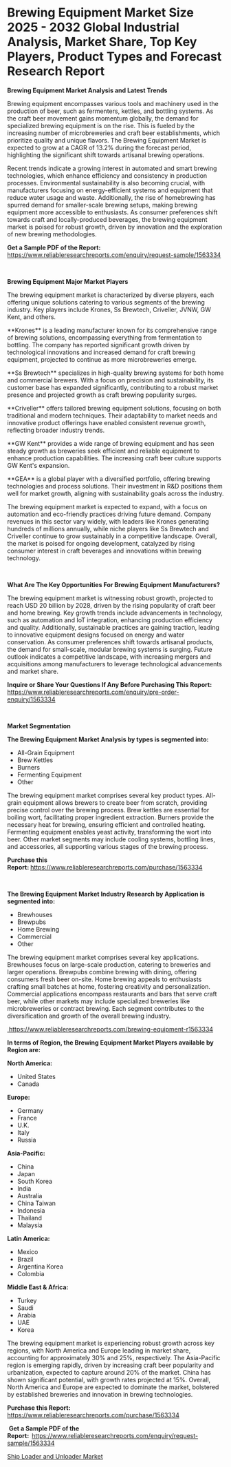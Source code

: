 <p><h1>Brewing Equipment Market Size 2025 - 2032 Global Industrial Analysis, Market Share, Top Key Players, Product Types and Forecast Research Report</h1></p><p><strong>Brewing Equipment Market Analysis and Latest Trends</strong></p>
<p><p>Brewing equipment encompasses various tools and machinery used in the production of beer, such as fermenters, kettles, and bottling systems. As the craft beer movement gains momentum globally, the demand for specialized brewing equipment is on the rise. This is fueled by the increasing number of microbreweries and craft beer establishments, which prioritize quality and unique flavors. The Brewing Equipment Market is expected to grow at a CAGR of 13.2% during the forecast period, highlighting the significant shift towards artisanal brewing operations.</p><p>Recent trends indicate a growing interest in automated and smart brewing technologies, which enhance efficiency and consistency in production processes. Environmental sustainability is also becoming crucial, with manufacturers focusing on energy-efficient systems and equipment that reduce water usage and waste. Additionally, the rise of homebrewing has spurred demand for smaller-scale brewing setups, making brewing equipment more accessible to enthusiasts. As consumer preferences shift towards craft and locally-produced beverages, the brewing equipment market is poised for robust growth, driven by innovation and the exploration of new brewing methodologies.</p></p>
<p><strong>Get a Sample PDF of the Report:&nbsp;</strong> <a href="https://www.reliableresearchreports.com/enquiry/request-sample/1563334?utm_campaign=1950&utm_medium=2&utm_source=Github&utm_content=ia&utm_term=23022025&utm_id=brewing-equipment">https://www.reliableresearchreports.com/enquiry/request-sample/1563334</a></p>
<p>&nbsp;</p>
<p><strong>Brewing Equipment Major Market Players</strong></p>
<p><p>The brewing equipment market is characterized by diverse players, each offering unique solutions catering to various segments of the brewing industry. Key players include Krones, Ss Brewtech, Criveller, JVNW, GW Kent, and others. </p><p>**Krones** is a leading manufacturer known for its comprehensive range of brewing solutions, encompassing everything from fermentation to bottling. The company has reported significant growth driven by technological innovations and increased demand for craft brewing equipment, projected to continue as more microbreweries emerge.</p><p>**Ss Brewtech** specializes in high-quality brewing systems for both home and commercial brewers. With a focus on precision and sustainability, its customer base has expanded significantly, contributing to a robust market presence and projected growth as craft brewing popularity surges.</p><p>**Criveller** offers tailored brewing equipment solutions, focusing on both traditional and modern techniques. Their adaptability to market needs and innovative product offerings have enabled consistent revenue growth, reflecting broader industry trends.</p><p>**GW Kent** provides a wide range of brewing equipment and has seen steady growth as breweries seek efficient and reliable equipment to enhance production capabilities. The increasing craft beer culture supports GW Kent's expansion.</p><p>**GEA** is a global player with a diversified portfolio, offering brewing technologies and process solutions. Their investment in R&D positions them well for market growth, aligning with sustainability goals across the industry.</p><p>The brewing equipment market is expected to expand, with a focus on automation and eco-friendly practices driving future demand. Company revenues in this sector vary widely, with leaders like Krones generating hundreds of millions annually, while niche players like Ss Brewtech and Criveller continue to grow sustainably in a competitive landscape. Overall, the market is poised for ongoing development, catalyzed by rising consumer interest in craft beverages and innovations within brewing technology.</p></p>
<p>&nbsp;</p>
<p><strong>What Are The Key Opportunities For Brewing Equipment Manufacturers?</strong></p>
<p><p>The brewing equipment market is witnessing robust growth, projected to reach USD 20 billion by 2028, driven by the rising popularity of craft beer and home brewing. Key growth trends include advancements in technology, such as automation and IoT integration, enhancing production efficiency and quality. Additionally, sustainable practices are gaining traction, leading to innovative equipment designs focused on energy and water conservation. As consumer preferences shift towards artisanal products, the demand for small-scale, modular brewing systems is surging. Future outlook indicates a competitive landscape, with increasing mergers and acquisitions among manufacturers to leverage technological advancements and market share.</p></p>
<p><strong>Inquire or Share Your Questions If Any Before Purchasing This Report:</strong> <a href="https://www.reliableresearchreports.com/enquiry/pre-order-enquiry/1563334?utm_campaign=1950&utm_medium=2&utm_source=Github&utm_content=ia&utm_term=23022025&utm_id=brewing-equipment">https://www.reliableresearchreports.com/enquiry/pre-order-enquiry/1563334</a></p>
<p>&nbsp;</p>
<p><strong>Market Segmentation</strong></p>
<p><strong>The Brewing Equipment Market Analysis by types is segmented into:</strong></p>
<p><ul><li>All-Grain Equipment</li><li>Brew Kettles</li><li>Burners</li><li>Fermenting Equipment</li><li>Other</li></ul></p>
<p><p>The brewing equipment market comprises several key product types. All-grain equipment allows brewers to create beer from scratch, providing precise control over the brewing process. Brew kettles are essential for boiling wort, facilitating proper ingredient extraction. Burners provide the necessary heat for brewing, ensuring efficient and controlled heating. Fermenting equipment enables yeast activity, transforming the wort into beer. Other market segments may include cooling systems, bottling lines, and accessories, all supporting various stages of the brewing process.</p></p>
<p><strong>Purchase this Report:&nbsp;</strong><a href="https://www.reliableresearchreports.com/purchase/1563334?utm_campaign=1950&utm_medium=2&utm_source=Github&utm_content=ia&utm_term=23022025&utm_id=brewing-equipment">https://www.reliableresearchreports.com/purchase/1563334</a></p>
<p>&nbsp;</p>
<p><strong>The Brewing Equipment Market Industry Research by Application is segmented into:</strong></p>
<p><ul><li>Brewhouses</li><li>Brewpubs</li><li>Home Brewing</li><li>Commercial</li><li>Other</li></ul></p>
<p><p>The brewing equipment market comprises several key applications. Brewhouses focus on large-scale production, catering to breweries and larger operations. Brewpubs combine brewing with dining, offering consumers fresh beer on-site. Home brewing appeals to enthusiasts crafting small batches at home, fostering creativity and personalization. Commercial applications encompass restaurants and bars that serve craft beer, while other markets may include specialized breweries like microbreweries or contract brewing. Each segment contributes to the diversification and growth of the overall brewing industry.</p></p>
<p><a href="https://www.reliableresearchreports.com/brewing-equipment-r1563334?utm_campaign=1950&utm_medium=2&utm_source=Github&utm_content=ia&utm_term=23022025&utm_id=brewing-equipment">&nbsp;https://www.reliableresearchreports.com/brewing-equipment-r1563334</a></p>
<p><strong>In terms of Region, the Brewing Equipment Market Players available by Region are:</strong></p>
<p>
    <p> <strong> North America: </strong>
        <ul>
            <li>United States</li>
            <li>Canada</li>
        </ul>
        </p> 
    <p> <strong> Europe: </strong>
        <ul>
            <li>Germany</li>
            <li>France</li>
            <li>U.K.</li>
            <li>Italy</li>
            <li>Russia</li>
        </ul>
        </p> 
    <p> <strong> Asia-Pacific: </strong>
        <ul>
            <li>China</li>
            <li>Japan</li>
            <li>South Korea</li>
            <li>India</li>
            <li>Australia</li>
            <li>China Taiwan</li>
            <li>Indonesia</li>
            <li>Thailand</li>
            <li>Malaysia</li>
        </ul>
        </p> 
    <p> <strong> Latin America: </strong>
        <ul>
            <li>Mexico</li>
            <li>Brazil</li>
            <li>Argentina Korea</li>
            <li>Colombia</li>
        </ul>
        </p> 
    <p> <strong> Middle East & Africa: </strong>
        <ul>
            <li>Turkey</li>
            <li>Saudi</li>
            <li>Arabia</li>
            <li>UAE</li>
            <li>Korea</li>
        </ul>
    </p>
    </p>
<p><p>The brewing equipment market is experiencing robust growth across key regions, with North America and Europe leading in market share, accounting for approximately 30% and 25%, respectively. The Asia-Pacific region is emerging rapidly, driven by increasing craft beer popularity and urbanization, expected to capture around 20% of the market. China has shown significant potential, with growth rates projected at 15%. Overall, North America and Europe are expected to dominate the market, bolstered by established breweries and innovation in brewing technologies.</p></p>
<p><strong>Purchase this Report: </strong><a href="https://www.reliableresearchreports.com/purchase/1563334?utm_campaign=1950&utm_medium=2&utm_source=Github&utm_content=ia&utm_term=23022025&utm_id=brewing-equipment">https://www.reliableresearchreports.com/purchase/1563334</a></p>
<p>&nbsp;<strong>Get a Sample PDF of the Report:&nbsp;&nbsp;</strong><a href="https://www.reliableresearchreports.com/enquiry/request-sample/1563334?utm_campaign=1950&utm_medium=2&utm_source=Github&utm_content=ia&utm_term=23022025&utm_id=brewing-equipment">https://www.reliableresearchreports.com/enquiry/request-sample/1563334</a></p>
<p><strong></strong></p>
<p><p><a href="https://github.com/OlenFleming68/Market-Research-Report-List-1/blob/main/ship-loader-and-unloader-market.md?utm_campaign=1950&utm_medium=2&utm_source=Github&utm_content=ia&utm_term=23022025&utm_id=brewing-equipment">Ship Loader and Unloader Market</a></p></p>